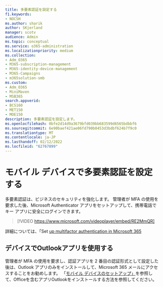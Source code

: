 ```yaml
---
title: 多要素認証を設定する
f1.keywords:
- NOCSH
ms.author: sharik
author: SKjerland
manager: scotv
audience: Admin
ms.topic: conceptual
ms.service: o365-administration
ms.localizationpriority: medium
ms.collection:
- Adm_O365
- M365-subscription-management
- M365-identity-device-management
- M365-Campaigns
- m365solution-smb
ms.custom:
- Adm_O365
- MiniMaven
- MSB365
search.appverid:
- BCS160
- MET150
- MOE150
description: 多要素認証を設定します。
ms.openlocfilehash: 0bfe2d14d9a3679bfd039bb683599d6565bdbbf6
ms.sourcegitcommit: 6e90baef421ae06fd790b0453d3bdbf624b7f9c0
ms.translationtype: MT
ms.contentlocale: ja-JP
ms.lasthandoff: 02/12/2022
ms.locfileid: "62767899"
---
```

# <a name="set-up-multi-factor-authentication-on-your-mobile-device"></a>モバイル デバイスで多要素認証を設定する

多要素認証は、ビジネスのセキュリティを強化します。 管理者が MFA の使用を要求した後、Microsoft Authenticator アプリをセットアップして、携帯電話でキー アプリに安全にログインできます。 

> [!VIDEO https://www.microsoft.com/videoplayer/embed/RE2MmQR]

詳細については、「Set [up multifactor authentication in Microsoft 365](https://support.office.com/article/a32541df-079c-420d-9395-9d59354f7225)

## <a name="use-the-outlook-app-in-your-devices"></a>デバイスでOutlookアプリを使用する

管理者が MFA の使用を要求し、認証アプリを 2 番目の認証形式として設定した後は、Outlook アプリのみをインストールして、Microsoft 365 メールにアクセスすることをお勧めします。 「[モバイル デバイスのセットアップ」](../business/set-up-mobile-devices.md)を参照して、Officeを含むアプリOutlookをインストールする方法を参照してください。
